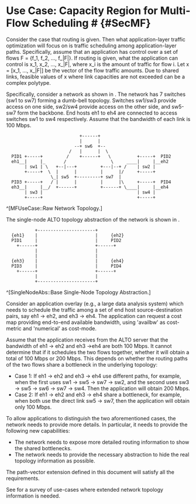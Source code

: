 # Use Case: Capacity Region for Multi-Flow Scheduling # {#SecMF}

Consider the case that routing is given. Then what application-layer traffic optimization will focus on is traffic scheduling among application-layer paths. Specifically, assume that an application has control over a set of flows F = {f_1, f_2, ..., f_|F|}. If routing is given, what the application can control is x_1, x_2, ..., x_|F|, where x_i is the amount of traffic for flow i. Let x = [x_1, ..., x_|F|] be the vector of the flow traffic amounts. Due to shared links, feasible values of x where link capacities are not exceeded can be a complex polytype.

Specifically, consider a network as shown in [](#MFUseCase). The network has 7 switches (sw1 to sw7) forming a dumb-bell topology. Switches sw1/sw3 provide access on one side, sw2/sw4 provide access on the other side, and sw5-sw7 form the backbone. End hosts eh1 to eh4 are connected to access switches sw1 to sw4 respectively. Assume that the bandwidth of each link is 100 Mbps.

```
                            +------+
                            |      |
                          --+ sw6  +--
                        /   |      |  \
  PID1 +-----+         /    +------+   \          +-----+  PID2
  eh1__|     |_       /                 \     ____|     |__eh2
       | sw1 | \   +--|---+         +---|--+ /    | sw2 |
       +-----+  \  |      |         |      |/     +-----+
                 \_| sw5  +---------+ sw7  |
  PID3 +-----+   / |      |         |      |\     +-----+  PID4
  eh3__|     |__/  +------+         +------+ \____|     |__eh4
       | sw3 |                                    | sw4 |
       +-----+                                    +-----+

```

^[MFUseCase::Raw Network Topology.]

The single-node ALTO topology abstraction of the network is shown in [](#SingleNodeAbs).

```
           +----------------------+
  {eh1}    |                      |     {eh2}
  PID1     |                      |     PID2
    +------+                      +------+
           |                      |
           |                      |
  {eh3}    |                      |     {eh4}
  PID3     |                      |     PID4
    +------+                      +------+
           |                      |
           +----------------------+
```

^[SingleNodeAbs::Base Single-Node Topology Abstraction.]

Consider an application overlay (e.g., a large data analysis system) which needs to schedule the traffic among a set of end host source-destination pairs, say eh1 -> eh2, and eh3 -> eh4. The application can request a cost map providing end-to-end available bandwidth, using 'availbw' as cost-metric  and 'numerical' as cost-mode.

Assume that the application receives from the ALTO server that the bandwidth of eh1 -> eh2 and eh3 ->eh4 are both 100 Mbps. It cannot determine that if it schedules the two flows together, whether it will obtain a total of 100 Mbps or 200 Mbps. This depends on whether the routing paths of the two flows share a bottleneck in the underlying topology:

- Case 1: If eh1 -> eh2 and eh3 -> eh4 use different paths, for example, when the first uses sw1 -> sw5 -> sw7 -> sw2, and the second uses sw3 -> sw5 -> sw6 -> sw7 -> sw4. Then the application will obtain 200 Mbps.
- Case 2: If eh1 -> eh2 and eh3 -> eh4 share a bottleneck, for example, when both use the direct link sw5 -> sw7, then the application will obtain only 100 Mbps.

To allow applications to distinguish the two aforementioned cases, the network needs to provide more details. In particular, it needs to provide the following new capabilities:

- The network needs to expose more detailed routing information to show the shared bottlenecks.
- The network needs to provide the necessary abstraction to hide the real topology information as possible.

The path-vector extension defined in this document will satisfy all the requirements.

See [](#I-D.bernstein-alto-topo) for a survey of use-cases where extended network topology information is needed.

